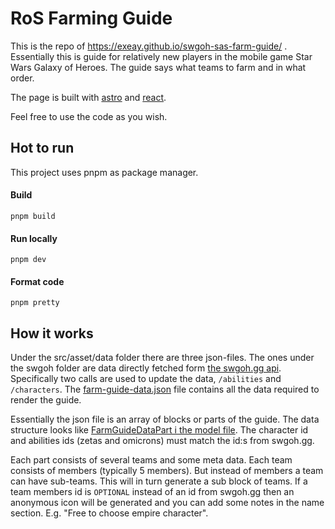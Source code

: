 # RoS Farming Guide

This is the repo of https://exeay.github.io/swgoh-sas-farm-guide/ . Essentially this is guide for relatively new players in the mobile game Star Wars Galaxy of Heroes. The guide says what teams to farm and in what order.

The page is built with [astro](https://astro.build/) and [react](https://react.dev/).

Feel free to use the code as you wish.

## Hot to run

This project uses pnpm as package manager.

#### Build

`pnpm build`

#### Run locally

`pnpm dev`

#### Format code

`pnpm pretty`

## How it works

Under the src/asset/data folder there are three json-files. The ones under the swgoh folder are data directly fetched form [the swgoh.gg api](http://api.swgoh.gg/). Specifically two calls are used to update the data, `/abilities` and `/characters`. The [farm-guide-data.json](./src/assets/data/ros/farm-guide-data.json) file contains all the data required to render the guide.

Essentially the json file is an array of blocks or parts of the guide. The data structure looks like [FarmGuideDataPart i the model file](./src/model/farm-guide.ts). The character id and abilities ids (zetas and omicrons) must match the id:s from swgoh.gg.

Each part consists of several teams and some meta data. Each team consists of members (typically 5 members). But instead of members a team can have sub-teams. This will in turn generate a sub block of teams. If a team members id is `OPTIONAL` instead of an id from swgoh.gg then an anonymous icon will be generated and you can add some notes in the name section. E.g. "Free to choose empire character".
